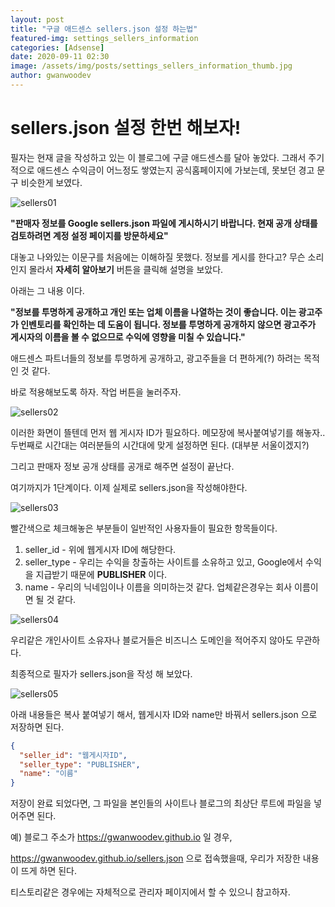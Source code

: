```yaml
---
layout: post
title: "구글 애드센스 sellers.json 설정 하는법"
featured-img: settings_sellers_information
categories: [Adsense]
date: 2020-09-11 02:30
image: /assets/img/posts/settings_sellers_information_thumb.jpg
author: gwanwoodev
---
```


# sellers.json 설정 한번 해보자!

필자는 현재 글을 작성하고 있는 이 블로그에 구글 애드센스를 달아 놓았다. 그래서 주기적으로 애드센스 수익금이 어느정도 쌓였는지 공식홈페이지에 가보는데, 못보던 경고 문구 비슷한게 보였다.

![sellers01](https://gwanwoodev.github.io/assets/upload/sellers01.jpg)

<b>"판매자 정보를 Google sellers.json 파일에 게시하시기 바랍니다. 현재 공개 상태를 검토하려면 계정 설정 페이지를 방문하세요"</b>

대놓고 나와있는 이문구를 처음에는 이해하질 못했다. 정보를 게시를 한다고? 무슨 소리인지 몰라서 <b>자세히 알아보기</b> 버튼을 클릭해 설명을 보았다.

아래는 그 내용 이다.

<b>"정보를 투명하게 공개하고 개인 또는 업체 이름을 나열하는 것이 좋습니다. 이는 광고주가 인벤토리를 확인하는 데 도움이 됩니다. 정보를 투명하게 공개하지 않으면 광고주가 게시자의 이름을 볼 수 없으므로 수익에 영향을 미칠 수 있습니다."</b>

애드센스 파트너들의 정보를 투명하게 공개하고, 광고주들을 더 편하게(?) 하려는 목적인 것 같다.

바로 적용해보도록 하자. 작업 버튼을 눌러주자.

![sellers02](https://gwanwoodev.github.io/assets/upload/sellers02.jpg)

이러한 화면이 뜰텐데 먼저 웹 게시자 ID가 필요하다. 메모장에 복사붙여넣기를 해놓자..
두번째로 시간대는 여러분들의 시간대에 맞게 설정하면 된다. (대부분 서울이겠지?)

그리고 판매자 정보 공개 상태를 공개로 해주면 설정이 끝난다.

여기까지가 1단계이다. 이제 실제로 sellers.json을 작성해야한다.

![sellers03](https://gwanwoodev.github.io/assets/upload/sellers03.jpg)

빨간색으로 체크해놓은 부분들이 일반적인 사용자들이 필요한 항목들이다.

1. seller_id - 위에 웹게시자 ID에 해당한다.
2. seller_type - 우리는 수익을 창출하는 사이트를 소유하고 있고, Google에서 수익을 지급받기 때문에 <b>PUBLISHER</b> 이다.
3. name - 우리의 닉네임이나 이름을 의미하는것 같다. 업체같은경우는 회사 이름이면 될 것 같다.

![sellers04](https://gwanwoodev.github.io/assets/upload/sellers04.jpg)

우리같은 개인사이트 소유자나 블로거들은 비즈니스 도메인을 적어주지 않아도 무관하다.

최종적으로 필자가 sellers.json을 작성 해 보았다.

![sellers05](https://gwanwoodev.github.io/assets/upload/sellers05.jpg)

아래 내용들은 복사 붙여넣기 해서, 웹게시자 ID와 name만 바꿔서 sellers.json 으로 저장하면 된다.

```json
{
  "seller_id": "웹게시자ID",
  "seller_type": "PUBLISHER",
  "name": "이름"
}
```

저장이 완료 되었다면, 그 파일을 본인들의 사이트나 블로그의 최상단 루트에 파일을 넣어주면 된다.

예) 블로그 주소가 https://gwanwoodev.github.io 일 경우,

https://gwanwoodev.github.io/sellers.json 으로 접속했을때, 우리가 저장한 내용이 뜨게 하면 된다.

티스토리같은 경우에는 자체적으로 관리자 페이지에서 할 수 있으니 참고하자.
